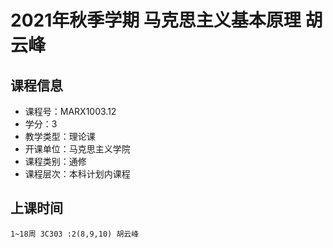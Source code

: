 # 2021年秋季学期 马克思主义基本原理 胡云峰






## 课程信息

- 课程号：MARX1003.12
- 学分：3
- 教学类型：理论课
- 开课单位：马克思主义学院
- 课程类别：通修
- 课程层次：本科计划内课程

## 上课时间

```
1~18周 3C303 :2(8,9,10) 胡云峰
```

